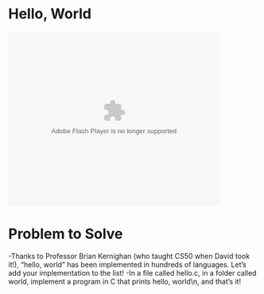 # Hello, World

<object width="425" height="350">
  <param name="movie" value="https://www.youtube.com/watch?v=ufB53UE2Cvo&t=103s" />
  <param name="wmode" value="transparent" />
  <embed src="https://www.youtube.com/watch?v=ufB53UE2Cvo&t=103s"
         type="application/x-shockwave-flash"
         wmode="transparent" width="425" height="350" />
</object>

# Problem to Solve
-Thanks to Professor Brian Kernighan (who taught CS50 when David took it!), “hello, world” has been implemented in hundreds of languages. Let’s add your implementation to the list!
-In a file called hello.c, in a folder called world, implement a program in C that prints hello, world\n, and that’s it!
